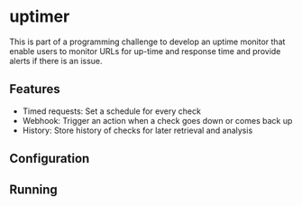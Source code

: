# uptimer

This is part of a programming challenge to develop an uptime monitor that enable users to monitor URLs for up-time and response time and provide alerts if there is an issue.

## Features

- Timed requests: Set a schedule for every check
- Webhook: Trigger an action when a check goes down or comes back up
- History: Store history of checks for later retrieval and analysis


## Configuration

## Running
